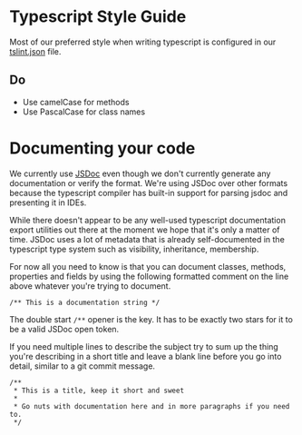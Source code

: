 # Typescript Style Guide

Most of our preferred style when writing typescript is configured in our [tslint.json](../tslint.json) file.

## Do
 - Use camelCase for methods
 - Use PascalCase for class names

# Documenting your code

We currently use [JSDoc](http://usejsdoc.org/) even though we don't currently generate any documentation or
verify the format. We're using JSDoc over other formats because the typescript compiler has built-in support
for parsing jsdoc and presenting it in IDEs.

While there doesn't appear to be any well-used typescript documentation export utilities out there at the
moment we hope that it's only a matter of time. JSDoc uses a lot of metadata that is already self-documented
in the typescript type system such as visibility, inheritance, membership.

For now all you need to know is that you can document classes, methods, properties and fields by using the
following formatted comment on the line above whatever you're trying to document.

```
/** This is a documentation string */
```

The double start `/**` opener is the key. It has to be exactly two stars for it to be a valid JSDoc open token.

If you need multiple lines to describe the subject try to sum up the thing you're describing in a short title
and leave a blank line before you go into detail, similar to a git commit message.

```
/**
 * This is a title, keep it short and sweet
 *
 * Go nuts with documentation here and in more paragraphs if you need to.
 */
```


